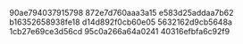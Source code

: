 90ae794037915798
872e7d760aaa3a15
e583d25addaa7b62
b16352658938fe18
d14d892f0cb60e05
5632162d9cb5648a
1cb27e69ce3d56cd
95c0a266a64a0241
40316efbfa6c92f9
